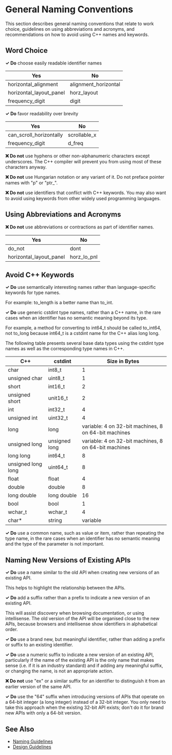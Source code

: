 # General Naming Conventions

This section describes general naming conventions that relate to work choice, guidelines on using
abbreviations and acronyms, and recommendations on how to avoid using C++ names and keywords.

## Word Choice

**✓ Do** choose easily readable identifier names

| Yes | No |
| --- | --- |
| horizontal_alignment | alignment_horizontal |
| horizontal_layout_panel | horz_layout |
| frequency_digit | digit |

**✓ Do** favor readability over brevity

| Yes | No |
|--- | --- |
| can_scroll_horizontally | scrollable_x |
| frequency_digit | d_freq |

**❌ Do not** use hyphens or other non-alphanumeric characters except underscores. The C++ compiler will prevent you
from using most of these characters anyway.

**❌ Do not** use Hungarian notation or any variant of it. Do not preface pointer names with "p" or "ptr_".

**❌ Do not** use identifiers that conflict with C++ keywords. You may also want to avoid using keywords from other
widely used programming languages.

## Using Abbreviations and Acronyms

**❌ Do not** use abbreviations or contractions as part of identifier names.

| Yes | No |
| --- | --- |
| do_not | dont |
| horizontal_layout_panel | horz_lo_pnl |

## Avoid C++ Keywords

**✓ Do** use semantically interesting names rather than language-specific keywords for type names.

For example: to_length is a better name than to_int.

**✓ Do** use generic cstdint type names, rather than a C++ name, in the rare cases when an identifier has no
semantic meaning beyond its type.

For example, a method for converting to int64_t should be called to_int64, not to_long because int64_t is a
cstdint name for the C++ alias long long.

The following table presents several base data types using the cstdint type names as well as the corresponding type
names in C++.

| C++ | cstdint | Size in Bytes |
| --- | ------- | ------------- |
| char | int8_t | 1 |
| unsigned char | uint8_t | 1 |
| short | int16_t | 2 |
| unsigned short | unit16_t | 2 |
| int | int32_t | 4 |
| unsigned int | uint32_t | 4 |
| long | long | variable: 4 on 32-bit machines, 8 on 64-bit machines |
| unsigned long | unsigned long | variable: 4 on 32-bit machines, 8 on 64-bit machines |
| long long | int64_t | 8 |
| unsigned long long | uint64_t | 8 |
| float | float | 4 |
| double | double | 8 |
| long double | long double | 16 |
| bool | bool | 1 |
| wchar_t | wchar_t | 4 |
| char* | string | variable |

**✓ Do** use a common name, such as value or item, rather than repeating the type name, in the rare cases
when an identifier has no semantic meaning and the type of the parameter is not important.

## Naming New Versions of Existing APIs

**✓ Do** use a name similar to the old API when creating new versions of an existing API.

This helps to highlight the relationship between the APIs.

**✓ Do** add a suffix rather than a prefix to indicate a new version of an existing API.

This will assist discovery when browsing documentation, or using intellisense. The old version of the API will
be organised close to the new APIs, because browsers and intellisense show identifiers in alphabetical order.

**✓ Do** use a brand new, but meaningful identifier, rather than adding a prefix or suffix to an existing
identifier.

**✓ Do** use a numeric suffix to indicate a new version of an existing API, particularly if the name of
the existing API is the only name that makes sense (i.e. if it is an industry standard) and if adding any
meaningful suffix, or changing the name, is not an appropriate action.

**❌ Do not** use "ex" or a similar suffix for an identifier to distinguish it from an earlier version of the 
same API.

**✓ Do** use the "64" suffix when introducing versions of APIs that operate on a 64-bit integer (a long integer)
instead of a 32-bit integer. You only need to take this approach when the existing 32-bit API exists; don't do
it for brand new APIs with only a 64-bit version.

## See Also
* [Naming Guidelines](naming_guidelines.md)
* [Design Guidelines](design_guidelines.md)